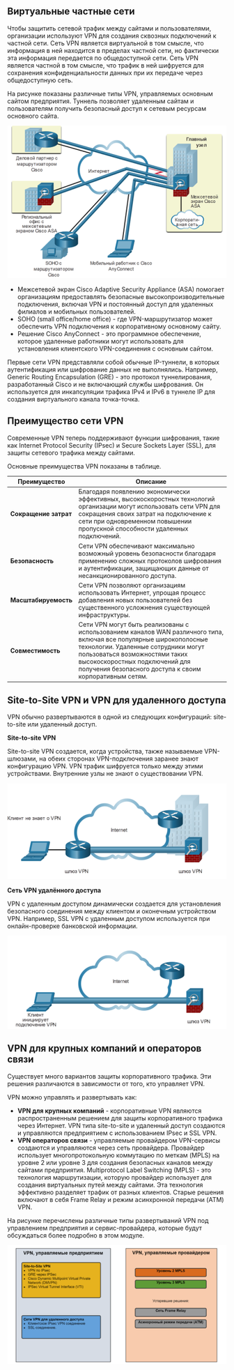 <!-- 8.1.1 -->
## Виртуальные частные сети

Чтобы защитить сетевой трафик между сайтами и пользователями, организации используют VPN для создания сквозных подключений к частной сети. Сеть VPN является виртуальной в том смысле, что информация в ней находится в пределах частной сети, но фактически эта информация передается по общедоступной сети. Сеть VPN является частной в том смысле, что трафик в ней шифруется для сохранения конфиденциальности данных при их передаче через общедоступную сеть.

На рисунке показаны различные типы VPN, управляемых основным сайтом предприятия. Туннель позволяет удаленным сайтам и пользователям получить безопасный доступ к сетевым ресурсам основного сайта.

![](./assets/8.1.1.png)
<!-- /courses/ensa-dl/ae8e8c8a-34fd-11eb-ba19-f1886492e0e4/aeb59c80-34fd-11eb-ba19-f1886492e0e4/assets/c666b650-1c46-11ea-af56-e368b99e9723.svg -->

* Межсетевой экран Cisco Adaptive Security Appliance (ASA) помогает организациям предоставлять безопасные высокопроизводительные подключения, включая VPN и постоянный доступ для удаленных филиалов и мобильных пользователей.
* SOHO (small office/home office) - где VPN-маршрутизатор может обеспечить VPN подключения к корпоративному основному сайту.
* Решение Cisco AnyConnect - это программное обеспечение, которое удаленные работники могут использовать для установления клиентского VPN-соединения с основным сайтом.

<!--
На рисунке показаны различные типы VPN, управляемых основным сайтом предприятия. На главном сайте показан межсетевой экран Cisco ASA, подключенный к корпоративной сети, а также через Интернет
к маршрутизатору Cisco для бизнес-партнеров, межсетевому экрану Cisco ASA для региональных офисов, маршрутизатору Cisco для небольшого офиса/домашнего офиса и мобильному работнику, удаленно подключающемуся через Cisco AnyConnect.
-->

Первые сети VPN представляли собой обычные IP-туннели, в которых аутентификация или шифрование данных не выполнялись. Например, Generic Routing Encapsulation (GRE) - это протокол туннелирования, разработанный Cisco и не включающий службы шифрования. Он используется для инкапсуляции трафика IPv4 и IPv6 в туннеле IP для создания виртуального канала точка-точка.

<!-- 8.1.2 -->
## Преимущество сети VPN

Современные VPN теперь поддерживают функции шифрования, такие как Internet Protocol Security (IPsec) и Secure Sockets Layer (SSL), для защиты сетевого трафика между сайтами.

Основные преимущества VPN показаны в таблице.

| **Преимущество** | **Описание** |
| --- | --- |
| **Сокращение затрат** | Благодаря появлению экономически эффективных, высокоскоростных технологий организации могут использовать сети VPN для сокращения своих затрат на подключение к сети при одновременном повышении пропускной способности удаленных подключений. |
| **Безопасность** | Сети VPN обеспечивают максимально возможный уровень безопасности благодаря применению сложных протоколов шифрования и аутентификации, защищающих данные от несанкционированного доступа. |
| **Масштабируемость** | Сети VPN позволяют организациям использовать Интернет, упрощая процесс добавления новых пользователей без существенного усложнения существующей инфраструктуры. |
| **Совместимость** | Сети VPN могут быть реализованы с использованием каналов WAN различного типа, включая все популярные широкополосные технологии. Удаленные сотрудники могут пользоваться возможностями таких высокоскоростных подключений для получения безопасного доступа к своим корпоративным сетям. |

<!-- 8.1.3 -->
## Site-to-Site VPN и VPN для удаленного доступа

VPN обычно развертываются в одной из следующих конфигураций: site-to-site или удаленный доступ.

**Site-to-site VPN**

Site-to-site VPN создается, когда устройства, также называемые VPN-шлюзами, на обеих сторонах VPN-подключения заранее знают конфигурацию VPN. VPN трафик шифруется только между этими устройствами. Внутренние узлы не знают о существовании VPN.

![](./assets/8.1.3-1.png)
<!-- /courses/ensa-dl/ae8e8c8a-34fd-11eb-ba19-f1886492e0e4/aeb59c80-34fd-11eb-ba19-f1886492e0e4/assets/c667a0b0-1c46-11ea-af56-e368b99e9723.svg -->

<!--
На рисунке показано VPN-соединение типа site-to-site. Клиентский ноутбук подключается к сетевому шлюзу VPN, показанному как маршрутизатор. Шлюз VPN подключен через Интернет, который изображен как 
облако, к другому шлюзу VPN, показанному как межсетевой экран ASA.
-->

**Сеть VPN удалённого доступа**

VPN с удаленным доступом динамически создается для установления безопасного соединения между клиентом и оконечным устройством VPN. Например, SSL VPN с удаленным доступом используется при онлайн-проверке банковской информации.

![](./assets/8.1.3-2.png)
<!-- /courses/ensa-dl/ae8e8c8a-34fd-11eb-ba19-f1886492e0e4/aeb59c80-34fd-11eb-ba19-f1886492e0e4/assets/c66815e0-1c46-11ea-af56-e368b99e9723.svg -->

<!-- 8.1.4 -->
## VPN для крупных компаний и операторов связи

Существует много вариантов защиты корпоративного трафика. Эти решения различаются в зависимости от того, кто управляет VPN.

VPN можно управлять и развертывать как: 

* **VPN для крупных компаний** - корпоративные VPN являются распространенным решением для защиты корпоративного трафика через Интернет. VPN типа site-to-site и удаленный доступ создаются и управляются предприятием с использованием IPsec и SSL VPN.
* **VPN операторов связи** - управляемые провайдером VPN-сервисы создаются и управляются через сеть провайдера. Провайдер использует многопротокольную коммутацию по меткам (MPLS) на уровне 2 или уровне 3 для создания безопасных каналов между сайтами предприятия. Multiprotocol Label Switching (MPLS) - это технология маршрутизации, которую провайдер использует для создания виртуальных путей между сайтами. Эта технология эффективно разделяет трафик от разных клиентов. Старые решения включают в себя Frame Relay и режим асинхронной передачи (ATM) VPN.

На рисунке перечислены различные типы развертываний VPN под управлением предприятия и сервис-провайдера, которые будут обсуждаться более подробно в этом модуле.

![](./assets/8.1.4.png)
<!-- /courses/ensa-dl/ae8e8c8a-34fd-11eb-ba19-f1886492e0e4/aeb59c80-34fd-11eb-ba19-f1886492e0e4/assets/c6688b12-1c46-11ea-af56-e368b99e9723.svg -->

<!--
На рисунке показаны два столбца, в которых перечислены различные типы развертываний VPN, управляемых предприятием, и VPN, управляемых сервис-провайдером. В столбце VPN, управляемые предприятием, VPN типа Site-to-site это:
IPsec VPN, GRE over IPsec, Cisco Dynamic Multipoint Virtual Private Network (DMVPN), и IPsec Virtual Tunnel Interface (VTI). VPN для удаленного доступа: клиентское VPN-соединение IPsec и 
Бесклиентное SSL-соединение. В столбце VPN-сервисы, управляемые провайдером, указаны MPLS уровня 2 и 3, а устаревшими решениями являются Frame Relay и режим асинхронной передачи (ATM).
-->

<!-- 8.1.5 -->
<!-- quiz -->

